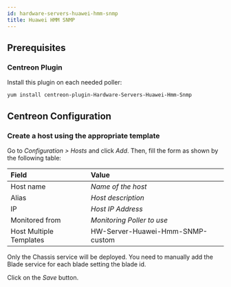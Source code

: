 ```yaml
---
id: hardware-servers-huawei-hmm-snmp
title: Huawei HMM SNMP
---
```


## Prerequisites

### Centreon Plugin

Install this plugin on each needed poller:

``` shell
yum install centreon-plugin-Hardware-Servers-Huawei-Hmm-Snmp
```

## Centreon Configuration

### Create a host using the appropriate template

Go to *Configuration \> Hosts* and click *Add*. Then, fill the form as shown by
the following table:

| Field                   | Value                            |
| :---------------------- | :------------------------------- |
| Host name               | *Name of the host*               |
| Alias                   | *Host description*               |
| IP                      | *Host IP Address*                |
| Monitored from          | *Monitoring Poller to use*       |
| Host Multiple Templates | HW-Server-Huawei-Hmm-SNMP-custom |

Only the Chassis service will be deployed. You need to manually add the Blade
service for each blade setting the blade id.

Click on the *Save* button.
